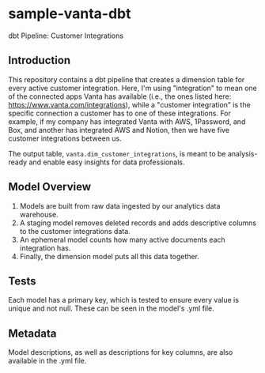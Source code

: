 # sample-vanta-dbt
dbt Pipeline: Customer Integrations

## Introduction
This repository contains a dbt pipeline that creates a dimension table for every active customer integration. Here, I'm using "integration" to mean one of the connected apps Vanta has available (i.e., the ones listed here: https://www.vanta.com/integrations), while a "customer integration" is the specific connection a customer has to one of these integrations. For example, if my company has integrated Vanta with AWS, 1Password, and Box, and another has integrated AWS and Notion, then we have five customer integrations between us. 

The output table, `vanta.dim_customer_integrations`, is meant to be analysis-ready and enable easy insights for data professionals. 

## Model Overview
1. Models are built from raw data ingested by our analytics data warehouse.
2. A staging model removes deleted records and adds descriptive columns to the customer integrations data.
3. An ephemeral model counts how many active documents each integration has.
4. Finally, the dimension model puts all this data together.

## Tests
Each model has a primary key, which is tested to ensure every value is unique and not null. These can be seen in the model's .yml file.

## Metadata
Model descriptions, as well as descriptions for key columns, are also available in the .yml file. 

